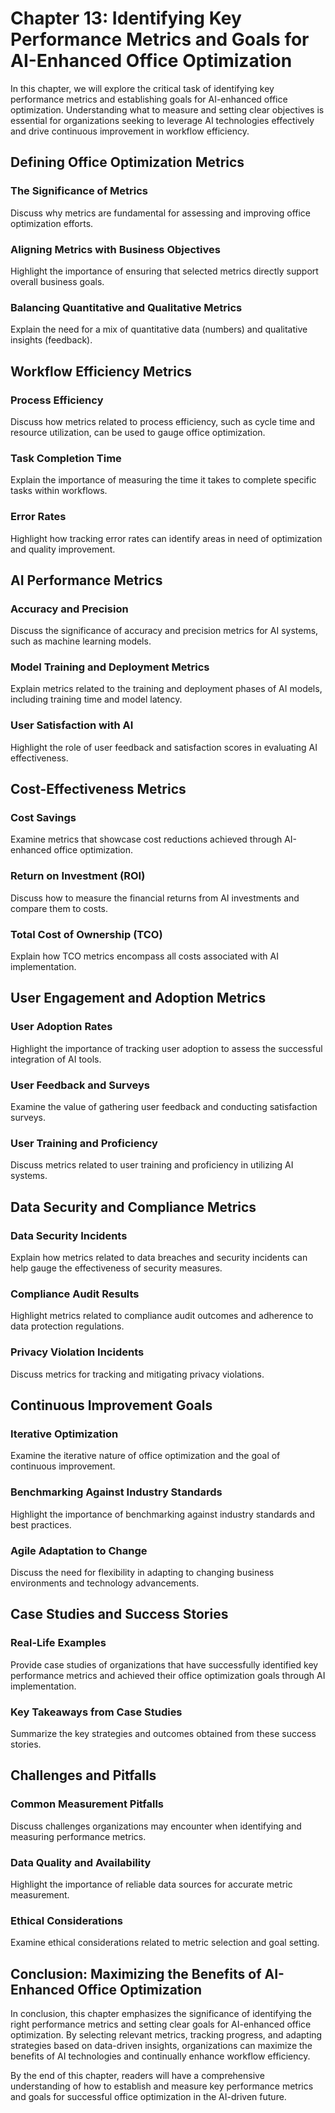 Chapter 13: Identifying Key Performance Metrics and Goals for AI-Enhanced Office Optimization
=============================================================================================

In this chapter, we will explore the critical task of identifying key performance metrics and establishing goals for AI-enhanced office optimization. Understanding what to measure and setting clear objectives is essential for organizations seeking to leverage AI technologies effectively and drive continuous improvement in workflow efficiency.

Defining Office Optimization Metrics
------------------------------------

### The Significance of Metrics

Discuss why metrics are fundamental for assessing and improving office optimization efforts.

### Aligning Metrics with Business Objectives

Highlight the importance of ensuring that selected metrics directly support overall business goals.

### Balancing Quantitative and Qualitative Metrics

Explain the need for a mix of quantitative data (numbers) and qualitative insights (feedback).

Workflow Efficiency Metrics
---------------------------

### Process Efficiency

Discuss how metrics related to process efficiency, such as cycle time and resource utilization, can be used to gauge office optimization.

### Task Completion Time

Explain the importance of measuring the time it takes to complete specific tasks within workflows.

### Error Rates

Highlight how tracking error rates can identify areas in need of optimization and quality improvement.

AI Performance Metrics
----------------------

### Accuracy and Precision

Discuss the significance of accuracy and precision metrics for AI systems, such as machine learning models.

### Model Training and Deployment Metrics

Explain metrics related to the training and deployment phases of AI models, including training time and model latency.

### User Satisfaction with AI

Highlight the role of user feedback and satisfaction scores in evaluating AI effectiveness.

Cost-Effectiveness Metrics
--------------------------

### Cost Savings

Examine metrics that showcase cost reductions achieved through AI-enhanced office optimization.

### Return on Investment (ROI)

Discuss how to measure the financial returns from AI investments and compare them to costs.

### Total Cost of Ownership (TCO)

Explain how TCO metrics encompass all costs associated with AI implementation.

User Engagement and Adoption Metrics
------------------------------------

### User Adoption Rates

Highlight the importance of tracking user adoption to assess the successful integration of AI tools.

### User Feedback and Surveys

Examine the value of gathering user feedback and conducting satisfaction surveys.

### User Training and Proficiency

Discuss metrics related to user training and proficiency in utilizing AI systems.

Data Security and Compliance Metrics
------------------------------------

### Data Security Incidents

Explain how metrics related to data breaches and security incidents can help gauge the effectiveness of security measures.

### Compliance Audit Results

Highlight metrics related to compliance audit outcomes and adherence to data protection regulations.

### Privacy Violation Incidents

Discuss metrics for tracking and mitigating privacy violations.

Continuous Improvement Goals
----------------------------

### Iterative Optimization

Examine the iterative nature of office optimization and the goal of continuous improvement.

### Benchmarking Against Industry Standards

Highlight the importance of benchmarking against industry standards and best practices.

### Agile Adaptation to Change

Discuss the need for flexibility in adapting to changing business environments and technology advancements.

Case Studies and Success Stories
--------------------------------

### Real-Life Examples

Provide case studies of organizations that have successfully identified key performance metrics and achieved their office optimization goals through AI implementation.

### Key Takeaways from Case Studies

Summarize the key strategies and outcomes obtained from these success stories.

Challenges and Pitfalls
-----------------------

### Common Measurement Pitfalls

Discuss challenges organizations may encounter when identifying and measuring performance metrics.

### Data Quality and Availability

Highlight the importance of reliable data sources for accurate metric measurement.

### Ethical Considerations

Examine ethical considerations related to metric selection and goal setting.

Conclusion: Maximizing the Benefits of AI-Enhanced Office Optimization
----------------------------------------------------------------------

In conclusion, this chapter emphasizes the significance of identifying the right performance metrics and setting clear goals for AI-enhanced office optimization. By selecting relevant metrics, tracking progress, and adapting strategies based on data-driven insights, organizations can maximize the benefits of AI technologies and continually enhance workflow efficiency.

By the end of this chapter, readers will have a comprehensive understanding of how to establish and measure key performance metrics and goals for successful office optimization in the AI-driven future.
